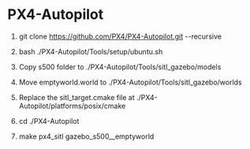 # PX4-Autopilot


1) git clone https://github.com/PX4/PX4-Autopilot.git --recursive
2) bash ./PX4-Autopilot/Tools/setup/ubuntu.sh

3) Copy s500 folder to ./PX4-Autopilot/Tools/sitl_gazebo/models
4) Move emptyworld.world to ./PX4-Autopilot/Tools/sitl_gazebo/worlds
5) Replace the sitl_target.cmake file at ./PX4-Autopilot/platforms/posix/cmake

6) cd ./PX4-Autopilot
7) make px4_sitl gazebo_s500__emptyworld
